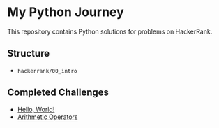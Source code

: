 # My Python Journey

This repository contains Python solutions for problems on HackerRank.

## Structure
- `hackerrank/00_intro`

## Completed Challenges
- [Hello, World!](https://www.hackerrank.com/challenges/py-hello-world/problem)
- [Arithmetic Operators](https://www.hackerrank.com/challenges/python-arithmetic-operators/problem)
